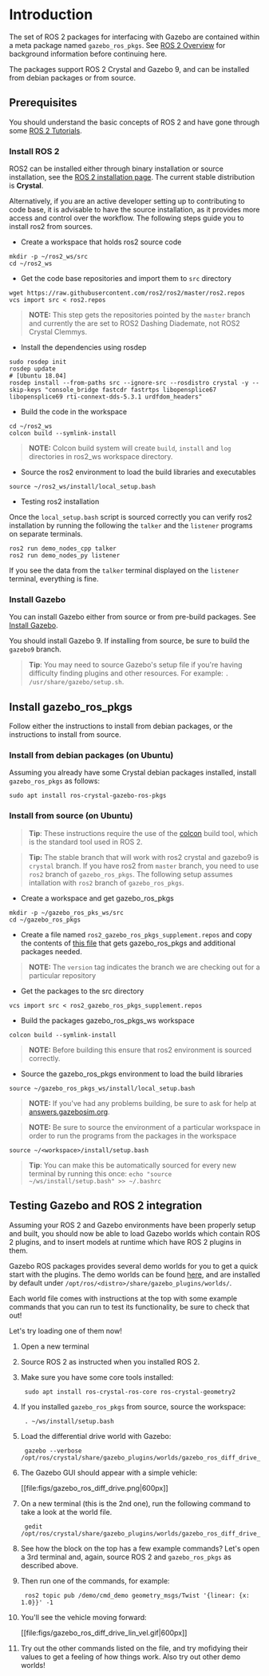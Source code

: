 # Introduction

The set of ROS 2 packages for interfacing with Gazebo are contained within a
meta package named `gazebo_ros_pkgs`.
See
[ROS 2 Overview](http://gazebosim.org/tutorials/?tut=ros2_overview)
for background information before continuing here.

The packages support ROS 2 Crystal and Gazebo 9, and can be installed from
debian packages or from source.

## Prerequisites

You should understand the basic concepts of ROS 2 and have gone through some
[ROS 2 Tutorials](https://index.ros.org/doc/ros2/Tutorials).

### Install ROS 2

ROS2 can be installed either through binary installation or source installation,
see the [ROS 2 installation page](https://index.ros.org/doc/ros2/Installation).
The current stable distribution is **Crystal**.

Alternatively, if you are an active developer setting up to contributing to code base,
it is advisable to have the source installation, as it provides more access and control
over the workflow. The following steps guide you to install ros2 from sources.

- Create a workspace that holds ros2 source code

```
mkdir -p ~/ros2_ws/src
cd ~/ros2_ws
```

- Get the code base repositories and import them to `src` directory

```
wget https://raw.githubusercontent.com/ros2/ros2/master/ros2.repos
vcs import src < ros2.repos
```


> **NOTE:** This step gets the repositories pointed by the `master` branch and currently the are set to ROS2 Dashing Diademate, not ROS2 Crystal Clemmys.

- Install the dependencies using rosdep

```
sudo rosdep init
rosdep update
# [Ubuntu 18.04]
rosdep install --from-paths src --ignore-src --rosdistro crystal -y --skip-keys "console_bridge fastcdr fastrtps libopensplice67 libopensplice69 rti-connext-dds-5.3.1 urdfdom_headers"
```

- Build the code in the workspace

```
cd ~/ros2_ws
colcon build --symlink-install
```

> **NOTE:** Colcon build system will create `build`, `install` and `log` directories in ros2_ws workspace directory.

- Source the ros2 environment to load the build libraries and executables

```
source ~/ros2_ws/install/local_setup.bash
```

- Testing ros2 installation

Once the `local_setup.bash` script is sourced correctly you can verify ros2 installation by running the following the `talker` and the `listener` programs on separate terminals.

```
ros2 run demo_nodes_cpp talker
ros2 run demo_nodes_py listener
```

If you see the data from the `talker` terminal displayed on the `listener` terminal, everything is fine.



### Install Gazebo

You can install Gazebo either from source or from pre-build packages. See
[Install Gazebo](http://gazebosim.org/tutorials?cat=install).

You should install Gazebo 9. If installing from source, be sure to build the
`gazebo9` branch.

> **Tip**: You may need to source Gazebo's setup file if you're having difficulty
finding plugins and other resources. For example: `. /usr/share/gazebo/setup.sh`.

## Install gazebo\_ros\_pkgs

Follow either the instructions to install from debian packages, or the instructions to install from source.

### Install from debian packages (on Ubuntu)

Assuming you already have some Crystal debian packages installed, install
`gazebo_ros_pkgs` as follows:

    sudo apt install ros-crystal-gazebo-ros-pkgs

### Install from source (on Ubuntu)

> **Tip**: These instructions require the use of the
  [colcon](https://colcon.readthedocs.io/en/released/) build tool, which is the
  standard tool used in ROS 2.

> **Tip:** The stable branch that will work with ros2 crystal and gazebo9 is `crystal` branch. If you have ros2 from `master` branch, you need to use `ros2` branch of `gazebo_ros_pkgs`. The following setup assumes intallation with `ros2` branch of `gazebo_ros_pkgs`.

- Create a workspace and get gazebo_ros_pkgs

```
mkdir -p ~/gazebo_ros_pks_ws/src
cd ~/gazebo_ros_pkgs
```

- Create a file named `ros2_gazebo_ros_pkgs_supplement.repos` and copy the contents of [this file](https://bitbucket.org/snippets/chapulina/geRKyA/ros2repos-supplement-gazebo_ros_pkgs) that gets gazebo_ros_pkgs and additional packages needed.

> **NOTE:** The `version` tag indicates the branch we are checking out for a particular repository

- Get the packages to the src directory

```
vcs import src < ros2_gazebo_ros_pkgs_supplement.repos
```

- Build the packages gazebo_ros_pkgs_ws workspace

```
colcon build --symlink-install
```

> **NOTE:** Before building this ensure that ros2 environment is sourced correctly.

- Source the gazebo_ros_pkgs environment to load the build libraries

```
source ~/gazebo_ros_pkgs_ws/install/local_setup.bash
```


> **NOTE:** If you've had any problems building, be sure to ask for help at
   [answers.gazebosim.org](http://answers.gazebosim.org/questions/).

> **NOTE:** Be sure to source the environment of a particular workspace in order to run the programs from the packages in the workspace


```
source ~/<workspace>/install/setup.bash
```
> **Tip**: You can make this be automatically sourced for every new terminal by running this once: `echo "source ~/ws/install/setup.bash" >> ~/.bashrc`

## Testing Gazebo and ROS 2 integration

Assuming your ROS 2 and Gazebo environments have been properly setup and built,
you should now be able to load Gazebo worlds which contain ROS 2 plugins, and to
insert models at runtime which have ROS 2 plugins in them.

Gazebo ROS packages provides several demo worlds for you to get a quick start
with the plugins. The demo worlds can be found
[here](https://github.com/ros-simulation/gazebo_ros_pkgs/tree/ros2/gazebo_plugins/worlds), and are installed by default under
`/opt/ros/<distro>/share/gazebo_plugins/worlds/`.

Each world file comes with instructions at the top with some example commands
that you can run to test its functionality, be sure to check that out!

Let's try loading one of them now!

1. Open a new terminal

1. Source  ROS 2 as instructed when you installed ROS 2.

1. Make sure you have some core tools installed:

        sudo apt install ros-crystal-ros-core ros-crystal-geometry2

1. If you installed `gazebo_ros_pkgs` from source, source the workspace:

        . ~/ws/install/setup.bash

1. Load the differential drive world with Gazebo:

        gazebo --verbose /opt/ros/crystal/share/gazebo_plugins/worlds/gazebo_ros_diff_drive_demo.world

1. The Gazebo GUI should appear with a simple vehicle:

    [[file:figs/gazebo_ros_diff_drive.png|600px]]

1. On a new terminal (this is the 2nd one), run the following command to take a
   look at the world file.

        gedit /opt/ros/crystal/share/gazebo_plugins/worlds/gazebo_ros_diff_drive_demo.world

1. See how the block on the top has a few example commands? Let's open a 3rd
   terminal and, again, source ROS 2 and `gazebo_ros_pkgs` as described above.

1. Then run one of the commands, for example:

        ros2 topic pub /demo/cmd_demo geometry_msgs/Twist '{linear: {x: 1.0}}' -1

1. You'll see the vehicle moving forward:

    [[file:figs/gazebo_ros_diff_drive_lin_vel.gif|600px]]

1. Try out the other commands listed on the file, and try mofidying their
   values to get a feeling of how things work. Also try out other demo worlds!
